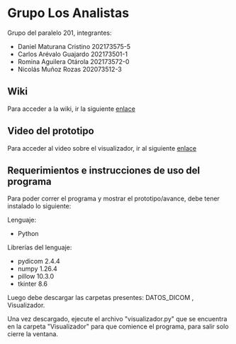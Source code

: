 # Grupo Los Analistas

Grupo del paralelo 201, integrantes:

- Daniel Maturana Cristino 202173575-5
- Carlos Arévalo Guajardo 202173501-1
- Romina Aguilera Otárola 202173572-0
- Nicolás Muñoz Rozas 202073512-3

## Wiki

Para acceder a la wiki, ir la siguiente [enlace](https://github.com/tylwerr/GRP-LosAnalistas-2024-PROYINF/wiki#wiki-grupo-losanalistas)

## Video del prototipo
Para acceder al video sobre el visualizador, ir al siguiente [enlace](https://youtu.be/In0gr04gF_E)

## Requerimientos e instrucciones de uso del programa

Para poder correr el programa y mostrar el prototipo/avance, debe tener instalado lo siguiente:

Lenguaje:
- Python 

Librerías del lenguaje:
- pydicom 2.4.4
- numpy 1.26.4
- pillow 10.3.0
- tkinter 8.6

Luego debe descargar las carpetas presentes: DATOS_DICOM , Visualizador.

Una vez descargado, ejecute el archivo "visualizador.py" que se encuentra en la carpeta "Visualizador" para que comience el programa, para salir solo cierre la ventana.

